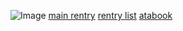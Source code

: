 
![Image](https://github.com/user-attachments/assets/acd625f0-ba3b-471f-bf45-00cc955df00c)
[main rentry](https://rentry.co/monsterhunterwiids) [rentry list](https://rentry.co/bazrentrys) [atabook](https://pinksm.atabook.org/)

